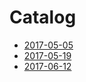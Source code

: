 # Catalog

- [2017-05-05](./2017-05-05.md)
- [2017-05-19](./2017-05-19.md)
- [2017-06-12](./2017-06-12.md)
